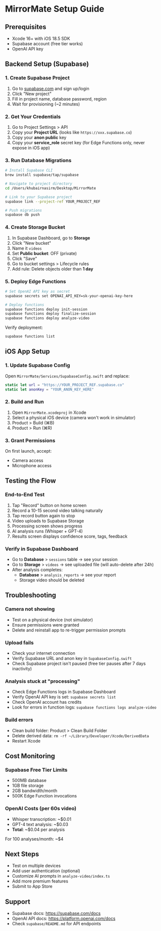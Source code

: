 # MirrorMate Setup Guide

## Prerequisites
- Xcode 16+ with iOS 18.5 SDK
- Supabase account (free tier works)
- OpenAI API key

## Backend Setup (Supabase)

### 1. Create Supabase Project
1. Go to [supabase.com](https://supabase.com) and sign up/login
2. Click "New project"
3. Fill in project name, database password, region
4. Wait for provisioning (~2 minutes)

### 2. Get Your Credentials
1. Go to Project Settings > API
2. Copy your **Project URL** (looks like `https://xxx.supabase.co`)
3. Copy your **anon public** key
4. Copy your **service_role** secret key (for Edge Functions only, never expose in iOS app)

### 3. Run Database Migrations
```bash
# Install Supabase CLI
brew install supabase/tap/supabase

# Navigate to project directory
cd /Users/khubairnasirm/Desktop/MirrorMate

# Link to your Supabase project
supabase link --project-ref YOUR_PROJECT_REF

# Push migrations
supabase db push
```

### 4. Create Storage Bucket
1. In Supabase Dashboard, go to **Storage**
2. Click "New bucket"
3. Name it `videos`
4. Set **Public bucket**: OFF (private)
5. Click "Save"
6. Go to bucket settings > Lifecycle rules
7. Add rule: Delete objects older than **1 day**

### 5. Deploy Edge Functions
```bash
# Set OpenAI API key as secret
supabase secrets set OPENAI_API_KEY=sk-your-openai-key-here

# Deploy functions
supabase functions deploy init-session
supabase functions deploy finalize-session
supabase functions deploy analyze-video
```

Verify deployment:
```bash
supabase functions list
```

## iOS App Setup

### 1. Update Supabase Config
Open `MirrorMate/Services/SupabaseConfig.swift` and replace:

```swift
static let url = "https://YOUR_PROJECT_REF.supabase.co"
static let anonKey = "YOUR_ANON_KEY_HERE"
```

### 2. Build and Run
1. Open `MirrorMate.xcodeproj` in Xcode
2. Select a physical iOS device (camera won't work in simulator)
3. Product > Build (⌘B)
4. Product > Run (⌘R)

### 3. Grant Permissions
On first launch, accept:
- Camera access
- Microphone access

## Testing the Flow

### End-to-End Test
1. Tap "Record" button on home screen
2. Record a 10-15 second video talking naturally
3. Tap record button again to stop
4. Video uploads to Supabase Storage
5. Processing screen shows progress
6. AI analysis runs (Whisper + GPT-4)
7. Results screen displays confidence score, tags, feedback

### Verify in Supabase Dashboard
- Go to **Database** > `sessions` table → see your session
- Go to **Storage** > `videos` → see uploaded file (will auto-delete after 24h)
- After analysis completes:
  - **Database** > `analysis_reports` → see your report
  - Storage video should be deleted

## Troubleshooting

### Camera not showing
- Test on a physical device (not simulator)
- Ensure permissions were granted
- Delete and reinstall app to re-trigger permission prompts

### Upload fails
- Check your internet connection
- Verify Supabase URL and anon key in `SupabaseConfig.swift`
- Check Supabase project isn't paused (free tier pauses after 7 days inactivity)

### Analysis stuck at "processing"
- Check Edge Functions logs in Supabase Dashboard
- Verify OpenAI API key is set: `supabase secrets list`
- Check OpenAI account has credits
- Look for errors in function logs: `supabase functions logs analyze-video`

### Build errors
- Clean build folder: Product > Clean Build Folder
- Delete derived data: `rm -rf ~/Library/Developer/Xcode/DerivedData`
- Restart Xcode

## Cost Monitoring

### Supabase Free Tier Limits
- 500MB database
- 1GB file storage
- 2GB bandwidth/month
- 500K Edge Function invocations

### OpenAI Costs (per 60s video)
- Whisper transcription: ~$0.01
- GPT-4 text analysis: ~$0.03
- **Total**: ~$0.04 per analysis

For 100 analyses/month: ~$4

## Next Steps
- Test on multiple devices
- Add user authentication (optional)
- Customize AI prompts in `analyze-video/index.ts`
- Add more premium features
- Submit to App Store

## Support
- Supabase docs: https://supabase.com/docs
- OpenAI API docs: https://platform.openai.com/docs
- Check `supabase/README.md` for API endpoints

